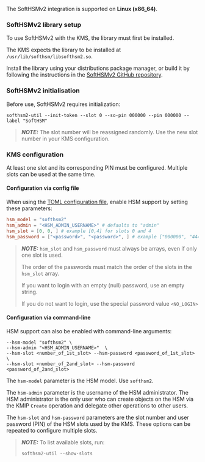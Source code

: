 
The SoftHSMv2 integration is supported on **Linux (x86_64)**.

### SoftHSMv2 library setup

To use SoftHSMv2 with the KMS, the library must first be installed.

The KMS expects the library to be installed at `/usr/lib/softhsm/libsofthsm2.so`.

Install the library using your distributions package manager, or build it by following the instructions in the [SoftHSMv2 GitHub repository](https://github.com/softhsm/SoftHSMv2).

### SoftHSMv2 initialisation

Before use, SoftHSMv2 requires initialization:

```shell
softhsm2-util --init-token --slot 0 --so-pin 000000 --pin 000000 --label "SoftHSM"
```

> **_NOTE:_** The slot number will be reassigned randomly. Use the new slot number in your KMS configuration.

### KMS configuration

At least one slot and its corresponding PIN must be configured.
Multiple slots can be used at the same time.

#### Configuration via config file

When using the [TOML configuration file](../server_configuration_file.md#toml-configuration-file), enable HSM support by setting these parameters:

```toml
hsm_model = "softhsm2"
hsm_admin = "<HSM_ADMIN_USERNAME>" # defaults to "admin"
hsm_slot = [0, 0, ] # example [0,4] for slots 0 and 4
hsm_password = ["<password>", "<password>", ] # example ["000000", "444444"] for slots 0 and 4
```

> **_NOTE:_**  `hsm_slot` and `hsm_password` must always be arrays, even if only one slot is used.
>
> The order of the passwords must match the order of the slots in the `hsm_slot` array.
>
> If you want to login with an empty (null) password, use an empty string.
>
> If you do not want to login, use the special password value `<NO_LOGIN>`

#### Configuration via command-line

HSM support can also be enabled with command-line arguments:

```shell
--hsm-model "softhsm2" \
--hsm-admin "<HSM_ADMIN_USERNAME>"  \
--hsm-slot <number_of_1st_slot> --hsm-password <password_of_1st_slot> \
--hsm-slot <number_of_2and_slot> --hsm-password <password_of_2and_slot>
```

The `hsm-model` parameter is the HSM model. Use `softhsm2`.

The `hsm-admin` parameter is the username of the HSM administrator.
The HSM administrator is the only user who can create objects on the HSM via the KMIP `Create` operation
and delegate other operations to other users.

The `hsm-slot` and `hsm-password` parameters are the slot number and user password (PIN) of the HSM slots used by the KMS.
These options can be repeated to configure multiple slots.

> **_NOTE:_** To list available slots, run:
>
> ```shell
> softhsm2-util --show-slots
> ```
